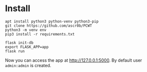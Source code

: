 # Install

```
apt install python3 python-venv python3-pip
git clone https://github.com/ascr0b/PCWT
python3 -m venv env
pip3 install -r requirements.txt

flask init-db
export FLASK_APP=app
flask run
```

Now you can access the app at http://127.0.0.1:5000. By default user `admin:admin` is created.

